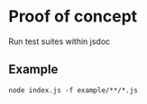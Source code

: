 # Proof of concept

Run test suites within jsdoc

## Example

```
node index.js -f example/**/*.js
```
